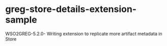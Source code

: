 # greg-store-details-extension-sample
WSO2GREG-5.2.0- Writing extension to replicate more artifact metadata in Store
